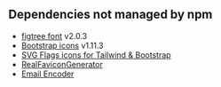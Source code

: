 ## Dependencies not managed by npm

- [figtree font](https://www.erikdkennedy.com/projects/figtree.html) v2.0.3
- [Bootstrap icons](https://icons.getbootstrap.com/) v1.11.3
- [SVG Flags icons for Tailwind & Bootstrap](https://svgflags.com/)
- [RealFaviconGenerator](https://realfavicongenerator.net/)
- [Email Encoder](https://email-encoder.com/)

